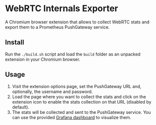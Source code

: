 # WebRTC Internals Exporter
A Chromium browser extension that allows to collect WebRTC stats and export them to a Prometheus PushGateway service.

## Install
Run the `./build.sh` script and load the `build` folder as an unpacked extension in your Chromium browser.

## Usage
1. Visit the extension options page, set the PushGateway URL and, optionally, the username and password.
2. Load the page where you want to collect the stats and click on the extension icon to enable the stats collection on that URL (disabled by default).
3. The stats will be collected and sent to the PushGateway service. You can use the provided [Grafana dashboard](https://github.com/vpalmisano/webrtc-internals-exporter/tree/main/grafana) to visualize them.
